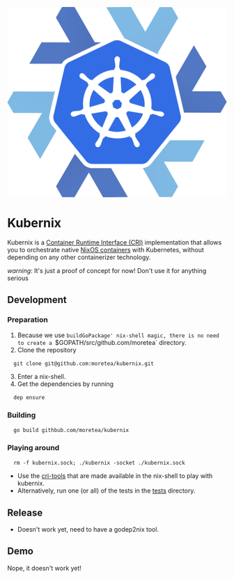 ![Kubernix Logo](./logo/kubernix.png)

# Kubernix

Kubernix is a [Container Runtime Interface (CRI)](http://blog.kubernetes.io/2016/12/container-runtime-interface-cri-in-kubernetes.html) implementation that allows you to orchestrate native [NixOS containers](http://nixos.org/nixos/manual/#ch-containers) with Kubernetes, without depending on any other containerizer technology.

*_warning_*: It's just a proof of concept for now! Don't use it for anything serious

## Development

### Preparation
1. Because we use `buildGoPackage' nix-shell magic, there is no need to create a `$GOPATH/src/github.com/moretea` directory.
2. Clone the repository
  ```
    git clone git@github.com:moretea/kubernix.git
  ```
3. Enter a nix-shell.
4. Get the dependencies by running
  ```
    dep ensure
  ```
### Building
```
  go build githbub.com/moretea/kubernix
```

### Playing around
```
  rm -f kubernix.sock; ./kubernix -socket ./kubernix.sock
```

- Use the [cri-tools](https://github.com/kubernetes-incubator/cri-tools) that are made available in the nix-shell to play with kubernix.
- Alternatively, run one (or all) of the tests in the [tests](./tests) directory.


## Release
- Doesn't work yet, need to have a godep2nix tool.

## Demo
Nope, it doesn't work yet!
